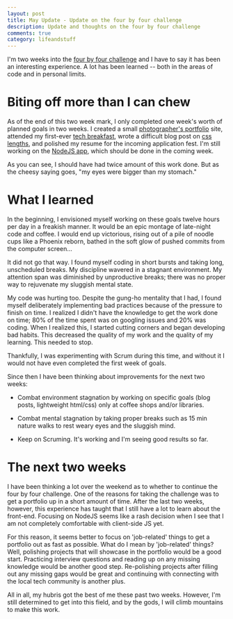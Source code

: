 ```yaml
---
layout: post
title: May Update - Update on the four by four challenge
description: Update and thoughts on the four by four challenge
comments: true
category: lifeandstuff
---
```


I'm two weeks into the [four by four challenge](http://dvrico.github.io/blog/april-update/) and I have to say it has been an
interesting experience. A lot has been learned -- both in the areas of code and
in personal limits.

# Biting off more than I can chew

As of the end of this two week mark, I only completed one week's worth of planned goals
in two weeks. I created a small [photographer's portfolio](http://dvrico.github.io/designs/photo_portfolio/index.html) site, attended my first-ever [tech breakfast](http://www.meetup.com/TechBreakfast/),
wrote a difficult blog post on [css lengths](http://dvrico.github.io/blog/css-units/), and polished my resume for the incoming application
fest. I'm still working on the [NodeJS app](https://github.com/dvrico/share-the-internet), which should be done in the coming week.

As you can see, I should have had twice amount of this work done. But as the cheesy saying goes, "my
eyes were bigger than my stomach."

# What I learned

In the beginning, I envisioned myself working on these goals twelve hours per day in a freakish
manner. It would be an epic montage of late-night code and coffee. I would end up victorious, rising out of a pile of noodle cups like a Phoenix reborn, bathed in the soft glow of pushed commits from the computer screen...

It did not go that way. I found myself coding in short bursts and taking long, unscheduled breaks. My discipline wavered in a stagnant environment. My attention span was diminished by
unproductive breaks; there was no proper way to rejuvenate my sluggish mental state.

My code was hurting too. Despite the gung-ho mentality that I had, I found myself deliberately
implementing bad practices because of the pressure to finish on time. I realized I didn't have
the knowledge to get the work done on time; 80% of the time spent was on googling issues and 20% was coding. When
I realized this, I started cutting corners and began developing bad habits. This decreased the quality of my work and the quality of my learning. This needed to stop.

Thankfully, I was experimenting with Scrum during this time, and without it I would not have even
completed the first week of goals.

Since then I have been thinking about improvements for the next two weeks:

* Combat environment stagnation by working on specific goals (blog posts, lightweight html/css) only at coffee shops and/or libraries.

* Combat mental stagnation by taking proper breaks such as 15 min nature walks to rest weary eyes and the sluggish mind.

* Keep on Scruming. It's working and I'm seeing good results so far.

# The next two weeks

I have been thinking a lot over the weekend as to whether to continue the four by four
challenge. One of the reasons for taking the challenge was to get a portfolio up in a short
amount of time. After the last two weeks, however, this experience has taught that I still
have a lot to learn about the front-end. Focusing on NodeJS seems like a rash decision when I
see that I am not completely comfortable with client-side JS yet.

For this reason, it seems better to focus on 'job-related' things to get a portfolio out as
fast as possible. What do I mean by 'job-related' things? Well, polishing projects that will
showcase in the portfolio would be a good start. Practicing interview questions and reading
up on any missing knowledge would be another good step. Re-polishing projects after filling out any missing gaps would be great and continuing with connecting with the local tech community is another plus.

All in all, my hubris got the best of me these past two weeks. However, I'm still determined to get into this field,
and by the gods, I will climb mountains to make this work.
